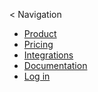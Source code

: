 <!-- navbar.md -->
 &#60; Navigation

* [Product]()
* [Pricing]()
* [Integrations]()
* [Documentation]()
* [Log in]()




